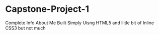 # Capstone-Project-1
Complete Info About Me Built Simply Uisng HTML5 and liitle bit of Inline CSS3 but not much
